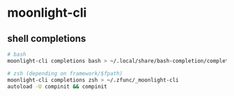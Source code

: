 # moonlight-cli

## shell completions
```sh
# bash
moonlight-cli completions bash > ~/.local/share/bash-completion/completions/moonlight-cli

# zsh (depending on framework/$fpath)
moonlight-cli completions zsh > ~/.zfunc/_moonlight-cli
autoload -U compinit && compinit
```
